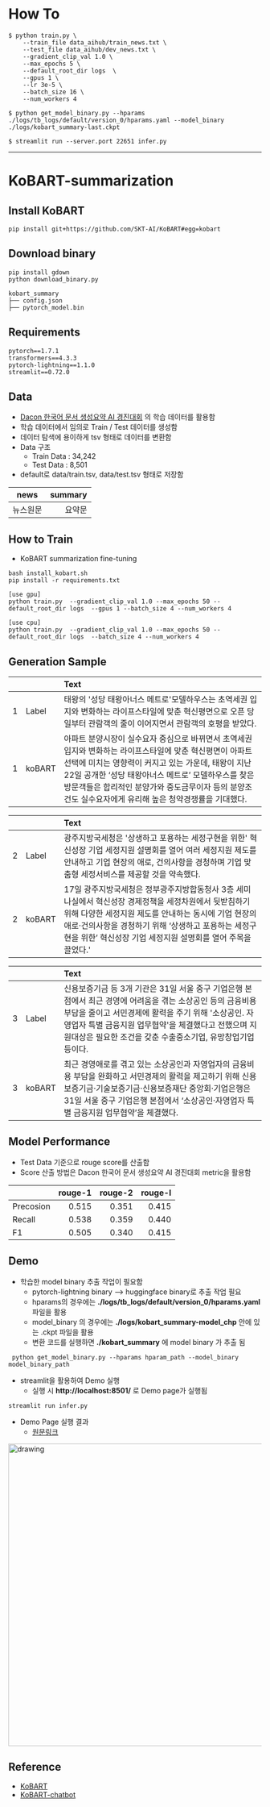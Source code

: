 # How To

```
$ python train.py \
    --train_file data_aihub/train_news.txt \
    --test_file data_aihub/dev_news.txt \
    --gradient_clip_val 1.0 \
    --max_epochs 5 \
    --default_root_dir logs  \
    --gpus 1 \
    --lr 3e-5 \
    --batch_size 16 \
    --num_workers 4

$ python get_model_binary.py --hparams ./logs/tb_logs/default/version_0/hparams.yaml --model_binary ./logs/kobart_summary-last.ckpt

$ streamlit run --server.port 22651 infer.py
```


----

# KoBART-summarization

## Install KoBART
```
pip install git+https://github.com/SKT-AI/KoBART#egg=kobart
```

## Download binary
```
pip install gdown
python download_binary.py

kobart_summary
├── config.json
├── pytorch_model.bin
```
## Requirements
```
pytorch==1.7.1
transformers==4.3.3
pytorch-lightning==1.1.0
streamlit==0.72.0
```
## Data
- [Dacon 한국어 문서 생성요약 AI 경진대회](https://dacon.io/competitions/official/235673/overview/) 의 학습 데이터를 활용함
- 학습 데이터에서 임의로 Train / Test 데이터를 생성함
- 데이터 탐색에 용이하게 tsv 형태로 데이터를 변환함
- Data 구조
    - Train Data : 34,242
    - Test Data : 8,501
- default로 data/train.tsv, data/test.tsv 형태로 저장함
  
| news  | summary |
|-------|--------:|
| 뉴스원문| 요약문 |  


## How to Train
- KoBART summarization fine-tuning
```
bash install_kobart.sh
pip install -r requirements.txt

[use gpu]
python train.py  --gradient_clip_val 1.0 --max_epochs 50 --default_root_dir logs  --gpus 1 --batch_size 4 --num_workers 4

[use cpu]
python train.py  --gradient_clip_val 1.0 --max_epochs 50 --default_root_dir logs  --batch_size 4 --num_workers 4
```
## Generation Sample
| ||Text|
|-------|:--------|:--------|
|1|Label|태왕의 '성당 태왕아너스 메트로'모델하우스는 초역세권 입지와 변화하는 라이프스타일에 맞춘 혁신평면으로 오픈 당일부터 관람객의 줄이 이어지면서 관람객의 호평을 받았다.|
|1|koBART|아파트 분양시장이 실수요자 중심으로 바뀌면서 초역세권 입지와 변화하는 라이프스타일에 맞춘 혁신평면이 아파트 선택에 미치는 영향력이 커지고 있는 가운데, 태왕이 지난 22일 공개한 ‘성당 태왕아너스 메트로’ 모델하우스를 찾은 방문객들은 합리적인 분양가와 중도금무이자 등의 분양조건도 실수요자에게 유리해 높은 청약경쟁률을 기대했다.|

| ||Text|
|-------|:--------|:--------|
|2|Label|광주지방국세청은 '상생하고 포용하는 세정구현을 위한' 혁신성장 기업 세정지원 설명회를 열어 여러 세정지원 제도를 안내하고 기업 현장의 애로, 건의사항을 경청하며 기업 맞춤형 세정서비스를 제공할 것을 약속했다.|
|2|koBART|17일 광주지방국세청은 정부광주지방합동청사 3층 세미나실에서 혁신성장 경제정책을 세정차원에서 뒷받침하기 위해 다양한 세정지원 제도를 안내하는 동시에 기업 현장의 애로·건의사항을 경청하기 위해 ‘상생하고 포용하는 세정구현을 위한’ 혁신성장 기업 세정지원 설명회를 열어 주목을 끌었다.'|

| ||Text|
|-------|:--------|:--------|
|3|Label|신용보증기금 등 3개 기관은 31일 서울 중구 기업은행 본점에서 최근 경영에 어려움을 겪는 소상공인 등의 금융비용 부담을 줄이고 서민경제에 활력을 주기 위해 '소상공인. 자영업자 특별 금융지원 업무협약'을 체결했다고 전했으며 지원대상은 필요한 조건을 갖춘 수출중소기업, 유망창업기업 등이다.|
|3|koBART|최근 경영애로를 겪고 있는 소상공인과 자영업자의 금융비용 부담을 완화하고 서민경제의 활력을 제고하기 위해 신용보증기금·기술보증기금·신용보증재단 중앙회·기업은행은 31일 서울 중구 기업은행 본점에서 ‘소상공인·자영업자 특별 금융지원 업무협약’을 체결했다.|



## Model Performance
- Test Data 기준으로 rouge score를 산출함
- Score 산출 방법은 Dacon 한국어 문서 생성요약 AI 경진대회 metric을 활용함
  
| | rouge-1 |rouge-2|rouge-l|
|-------|--------:|--------:|--------:|
| Precosion| 0.515 | 0.351|0.415|
| Recall| 0.538| 0.359|0.440|
| F1| 0.505| 0.340|0.415|

## Demo
- 학습한 model binary 추출 작업이 필요함
   - pytorch-lightning binary --> huggingface binary로 추출 작업 필요
   - hparams의 경우에는 <b>./logs/tb_logs/default/version_0/hparams.yaml</b> 파일을 활용
   - model_binary 의 경우에는 <b>./logs/kobart_summary-model_chp</b> 안에 있는 .ckpt 파일을 활용
   - 변환 코드를 실행하면 <b>./kobart_summary</b> 에 model binary 가 추출 됨
  
```
 python get_model_binary.py --hparams hparam_path --model_binary model_binary_path
```

- streamlit을 활용하여 Demo 실행
    - 실행 시 <b>http://localhost:8501/</b> 로 Demo page가 실행됨
```
streamlit run infer.py
```

- Demo Page 실행 결과
  - [원문링크](https://www.mk.co.kr/news/society/view/2020/12/1289300/?utm_source=naver&utm_medium=newsstand)
  
<img src="imgs/demo.png" alt="drawing" style="width:600px;"/>

## Reference
- [KoBART](https://github.com/SKT-AI/KoBART)
- [KoBART-chatbot](https://github.com/haven-jeon/KoBART-chatbot)
